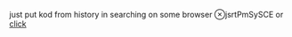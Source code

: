 just put kod from history in searching on some browser ⊗jsrtPmSySCE
or [click](https://code.mu/ru/javascript/framework/react/book/prime/styling/styled-components-extending/)
